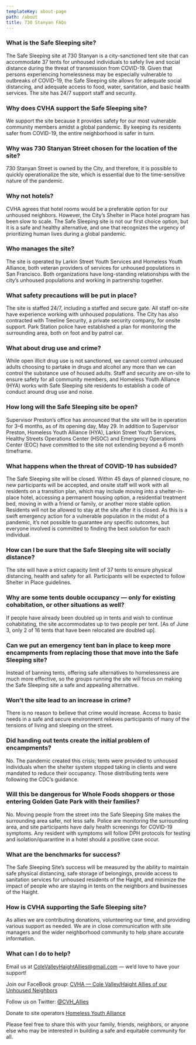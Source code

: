 ```yaml
---
templateKey: about-page
path: /about
title: 730 Stanyan FAQs
---
```

### What is the Safe Sleeping site?

The Safe Sleeping site at 730 Stanyan is a city-sanctioned tent site that can accommodate 37 tents for unhoused individuals to safely live and social distance during the threat of transmission from COVID-19. Given that persons experiencing homelessness may be especially vulnerable to outbreaks of COVID-19, the Safe Sleeping site allows for adequate social distancing, and adequate access to food, water, sanitation, and basic health services. The site has 24/7 support staff and security.

### Why does CVHA support the Safe Sleeping site?

We support the site because it provides safety for our most vulnerable community members amidst a global pandemic. By keeping its residents safer from COVID-19, the entire neighborhood is safer in turn.

### Why was 730 Stanyan Street chosen for the location of the site?

730 Stanyan Street is owned by the City, and therefore, it is possible to quickly operationalize the site, which is essential due to the time-sensitive nature of the pandemic.

### Why not hotels?

CVHA agrees that hotel rooms would be a preferable option for our unhoused neighbors. However, the City’s Shelter in Place hotel program has been slow to scale. The Safe Sleeping site is not our first choice option, but it is a safe and healthy alternative, and one that recognizes the urgency of prioritizing human lives during a global pandemic.

### Who manages the site?

The site is operated by Larkin Street Youth Services and Homeless Youth Alliance, both veteran providers of services for unhoused populations in San Francisco. Both organizations have long-standing relationships with the city’s unhoused populations and working in partnership together.

### What safety precautions will be put in place?

The site is staffed 24/7, including a staffed and secure gate. All staff on-site have experience working with unhoused populations. The City has also contracted with Treeline Security, a private security company, for onsite support. Park Station police have established a plan for monitoring the surrounding area, both on foot and by patrol car.

### What about drug use and crime?

While open illicit drug use is not sanctioned, we cannot control unhoused adults choosing to partake in drugs and alcohol any more than we can control the substance use of housed adults. Staff and security are on-site to ensure safety for all community members, and Homeless Youth Alliance (HYA) works with Safe Sleeping site residents to establish a code of conduct around drug use and noise.

### How long will the Safe Sleeping site be open?

Supervisor Preston’s office has announced that the site will be in operation for 3–6 months, as of its opening day, May 29. In addition to Supervisor Preston, Homeless Youth Alliance (HYA), Larkin Street Youth Services, Healthy Streets Operations Center (HSOC) and Emergency Operations Center (EOC) have committed to the site not extending beyond a 6 month timeframe.

### What happens when the threat of COVID-19 has subsided?

The Safe Sleeping site will be closed. Within 45 days of planned closure, no new participants will be accepted, and onsite staff will work with all residents on a transition plan, which may include moving into a shelter-in-place hotel, accessing a permanent housing option, a residential treatment bed, moving in with a friend or family, or another more stable option. Residents will not be allowed to stay at the site after it is closed. As this is a swift emergency action for a vulnerable population in the midst of a pandemic, it’s not possible to guarantee any specific outcomes, but everyone involved is committed to finding the best solution for each individual.

### How can I be sure that the Safe Sleeping site will socially distance?

The site will have a strict capacity limit of 37 tents to ensure physical distancing, health and safety for all. Participants will be expected to follow Shelter in Place guidelines.

### Why are some tents double occupancy — only for existing cohabitation, or other situations as well?

If people have already been doubled up in tents and wish to continue cohabitating, the site accommodates up to two people per tent. \[As of June 3, only 2 of 16 tents that have been relocated are doubled up].

### Can we put an emergency tent ban in place to keep more encampments from replacing those that move into the Safe Sleeping site?

Instead of banning tents, offering safe alternatives to homelessness are much more effective, so the groups running the site will focus on making the Safe Sleeping site a safe and appealing alternative.

### Won’t the site lead to an increase in crime?

There is no reason to believe that crime would increase. Access to basic needs in a safe and secure environment relieves participants of many of the tensions of living and sleeping on the street.

### Did handing out tents create the initial problem of encampments?

No. The pandemic created this crisis; tents were provided to unhoused individuals when the shelter system stopped taking in clients and were mandated to reduce their occupancy. Those distributing tents were following the CDC’s guidance.

### Will this be dangerous for Whole Foods shoppers or those entering Golden Gate Park with their families?

No. Moving people from the street into the Safe Sleeping Site makes the surrounding area safer, not less safe. Police are monitoring the surrounding area, and site participants have daily health screenings for COVID-19 symptoms. Any resident with symptoms will follow DPH protocols for testing and isolation/quarantine in a hotel should a positive case occur.

### What are the benchmarks for success?

The Safe Sleeping Site’s success will be measured by the ability to maintain safe physical distancing, safe storage of belongings, provide access to sanitation services for unhoused residents of the Haight, and minimize the impact of people who are staying in tents on the neighbors and businesses of the Haight.

### How is CVHA supporting the Safe Sleeping site?

As allies we are contributing donations, volunteering our time, and providing various support as needed. We are in close communication with site managers and the wider neighborhood community to help share accurate information.

### What can I do to help?

Email us at [ColeValleyHaightAllies@gmail.com](mailto:ColeValleyHaightAllies@gmail.com) — we’d love to have your support!

Join our FaceBook group: [CVHA — Cole Valley/Haight Allies of our Unhoused Neighbors](https://www.facebook.com/groups/colevalleyhaightallies/?ref=gs&fref=gs&dti=316007586051859&hc_location=group)

Follow us on Twitter: [@CVH_Allies](https://twitter.com/CVH_Allies)

Donate to site operators [Homeless Youth Alliance](http://www.homelessyouthalliance.org/)

Please feel free to share this with your family, friends, neighbors, or anyone else who may be interested in building a safe and equitable community for all.